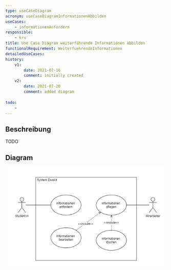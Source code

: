 ```yaml
---
type: useCaseDiagram
acronym: useCaseDiagramInformationenAbbilden
useCases:
    - informationenAnfordern
responsible: 
    - kru
title: Use Case Diagram weiterführende Informationen abbilden
functionalRequirement: WeiterfuehrendeInformationen
detailedUseCases:
history:
    v1:
        date: 2021-07-16
        comment: initially created
    v2:
        date: 2021-07-20
        comment: added diagram

todo: 
    - 
---
```


## Beschreibung

TODO

## Diagram

![UseCase Diagramm zu Informationen abbilden](./diagrams/UseCaseInformationenAbbilden.png)


